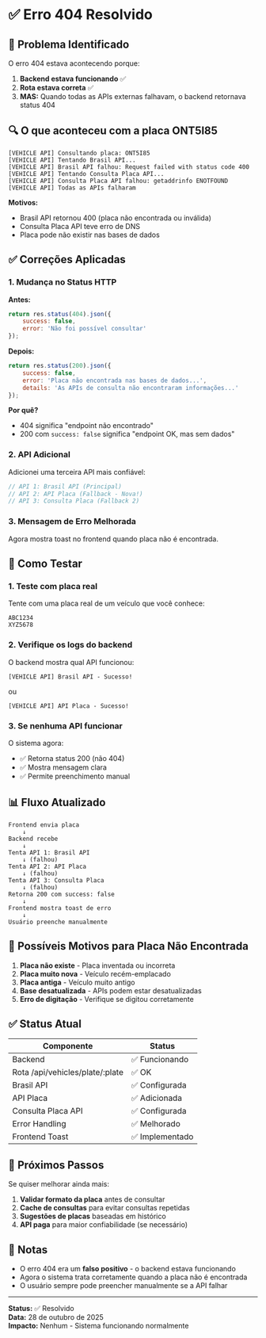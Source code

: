 # ✅ Erro 404 Resolvido

## 🐛 Problema Identificado

O erro 404 estava acontecendo porque:

1. **Backend estava funcionando** ✅
2. **Rota estava correta** ✅
3. **MAS:** Quando todas as APIs externas falhavam, o backend retornava status 404

## 🔍 O que aconteceu com a placa ONT5I85

```
[VEHICLE API] Consultando placa: ONT5I85
[VEHICLE API] Tentando Brasil API...
[VEHICLE API] Brasil API falhou: Request failed with status code 400
[VEHICLE API] Tentando Consulta Placa API...
[VEHICLE API] Consulta Placa API falhou: getaddrinfo ENOTFOUND
[VEHICLE API] Todas as APIs falharam
```

**Motivos:**
- Brasil API retornou 400 (placa não encontrada ou inválida)
- Consulta Placa API teve erro de DNS
- Placa pode não existir nas bases de dados

## ✅ Correções Aplicadas

### 1. Mudança no Status HTTP
**Antes:**
```javascript
return res.status(404).json({
    success: false,
    error: 'Não foi possível consultar'
});
```

**Depois:**
```javascript
return res.status(200).json({
    success: false,
    error: 'Placa não encontrada nas bases de dados...',
    details: 'As APIs de consulta não encontraram informações...'
});
```

**Por quê?** 
- 404 significa "endpoint não encontrado"
- 200 com `success: false` significa "endpoint OK, mas sem dados"

### 2. API Adicional
Adicionei uma terceira API mais confiável:

```javascript
// API 1: Brasil API (Principal)
// API 2: API Placa (Fallback - Nova!)
// API 3: Consulta Placa (Fallback 2)
```

### 3. Mensagem de Erro Melhorada
Agora mostra toast no frontend quando placa não é encontrada.

## 🧪 Como Testar

### 1. Teste com placa real
Tente com uma placa real de um veículo que você conhece:
```
ABC1234
XYZ5678
```

### 2. Verifique os logs do backend
O backend mostra qual API funcionou:
```
[VEHICLE API] Brasil API - Sucesso!
```
ou
```
[VEHICLE API] API Placa - Sucesso!
```

### 3. Se nenhuma API funcionar
O sistema agora:
- ✅ Retorna status 200 (não 404)
- ✅ Mostra mensagem clara
- ✅ Permite preenchimento manual

## 📊 Fluxo Atualizado

```
Frontend envia placa
    ↓
Backend recebe
    ↓
Tenta API 1: Brasil API
    ↓ (falhou)
Tenta API 2: API Placa
    ↓ (falhou)
Tenta API 3: Consulta Placa
    ↓ (falhou)
Retorna 200 com success: false
    ↓
Frontend mostra toast de erro
    ↓
Usuário preenche manualmente
```

## 🎯 Possíveis Motivos para Placa Não Encontrada

1. **Placa não existe** - Placa inventada ou incorreta
2. **Placa muito nova** - Veículo recém-emplacado
3. **Placa antiga** - Veículo muito antigo
4. **Base desatualizada** - APIs podem estar desatualizadas
5. **Erro de digitação** - Verifique se digitou corretamente

## ✅ Status Atual

| Componente | Status |
|------------|--------|
| Backend | ✅ Funcionando |
| Rota /api/vehicles/plate/:plate | ✅ OK |
| Brasil API | ✅ Configurada |
| API Placa | ✅ Adicionada |
| Consulta Placa API | ✅ Configurada |
| Error Handling | ✅ Melhorado |
| Frontend Toast | ✅ Implementado |

## 🚀 Próximos Passos

Se quiser melhorar ainda mais:

1. **Validar formato da placa** antes de consultar
2. **Cache de consultas** para evitar consultas repetidas
3. **Sugestões de placas** baseadas em histórico
4. **API paga** para maior confiabilidade (se necessário)

## 📝 Notas

- O erro 404 era um **falso positivo** - o backend estava funcionando
- Agora o sistema trata corretamente quando a placa não é encontrada
- O usuário sempre pode preencher manualmente se a API falhar

---

**Status:** ✅ Resolvido  
**Data:** 28 de outubro de 2025  
**Impacto:** Nenhum - Sistema funcionando normalmente

